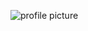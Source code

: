 ![profile picture](https://avatars1.githubusercontent.com/u/58973863?s=460&u=e32b9f3fd1ee02fa001d0470b5e046bddf7abdbb&v=4)
